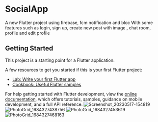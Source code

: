 # SocialApp

A new Flutter project using firebase, fcm notification and bloc 
With some features such as login, sign up, 
create new post with image 
, chat room, profile and edit profile 

## Getting Started

This project is a starting point for a Flutter application.

A few resources to get you started if this is your first Flutter project:

- [Lab: Write your first Flutter app](https://docs.flutter.dev/get-started/codelab)
- [Cookbook: Useful Flutter samples](https://docs.flutter.dev/cookbook)

For help getting started with Flutter development, view the
[online documentation](https://docs.flutter.dev/), which offers tutorials,
samples, guidance on mobile development, and a full API reference.
![Screenshot_20230517-154819](https://github.com/Alyaatalaat28/SocialApp/assets/78979377/70bae57d-d555-44e3-8c05-f7e2a4758a8b)
![PhotoGrid_1684327438756](https://github.com/Alyaatalaat28/SocialApp/assets/78979377/6ff316f0-12df-42af-9af9-e2c29492c67b)
![PhotoGrid_1684327453619](https://github.com/Alyaatalaat28/SocialApp/assets/78979377/c82583a9-ed00-4b64-a6c8-9be4e322093d)
![PhotoGrid_1684327468163](https://github.com/Alyaatalaat28/SocialApp/assets/78979377/e20fa8e6-a952-47c6-a8a8-ba263ac782d7)

